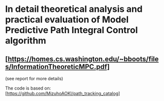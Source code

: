# In detail theoretical analysis and practical evaluation of Model Predictive Path Integral Control algorithm 
## [https://homes.cs.washington.edu/~bboots/files/InformationTheoreticMPC.pdf]

(see report for more details)

The code is based on: [https://github.com/MizuhoAOKI/path_tracking_catalog]
